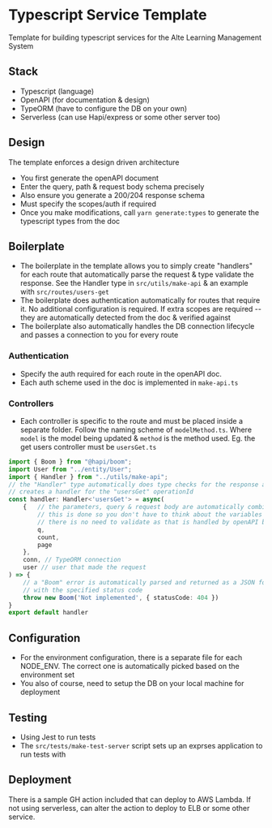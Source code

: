 # Typescript Service Template

Template for building typescript services for the Alte Learning Management System

## Stack
- Typescript (language)
- OpenAPI (for documentation & design)
- TypeORM (have to configure the DB on your own)
- Serverless (can use Hapi/express or some other server too)

## Design

The template enforces a design driven architecture

- You first generate the openAPI document
- Enter the query, path & request body schema precisely
- Also ensure you generate a 200/204 response schema
- Must specify the scopes/auth if required
- Once you make modifications, call `yarn generate:types` to generate the typescript types from the doc

## Boilerplate
- The boilerplate in the template allows you to simply create "handlers" for each route that automatically parse the request & type validate the response. See the Handler type in `src/utils/make-api` & an example with `src/routes/users-get`
- The boilerplate does authentication automatically for routes that require it. No additional configuration is required. If extra scopes are required -- they are automatically detected from the doc & verified against
- The boilerplate also automatically handles the DB connection lifecycle and passes a connection to you for every route

### Authentication
- Specify the auth required for each route in the openAPI doc.
- Each auth scheme used in the doc is implemented in `make-api.ts`

### Controllers
- Each controller is specific to the route and must be placed inside a separate folder. Follow the naming scheme of `modelMethod.ts`. Where `model` is the model being updated & `method` is the method used. Eg. the get users controller must be `usersGet.ts` 

``` ts
import { Boom } from "@hapi/boom";
import User from "../entity/User";
import { Handler } from "../utils/make-api";
// the "Handler" type automatically does type checks for the response as well
// creates a handler for the "usersGet" operationId
const handler: Handler<'usersGet'> = async(
    { 	// the parameters, query & request body are automatically combined into a single object
		// this is done so you don't have to think about the variables
		// there is no need to validate as that is handled by openAPI backend
        q,
        count,
        page
    }, 
	conn, // TypeORM connection
    user // user that made the request
) => {
    // a "Boom" error is automatically parsed and returned as a JSON formatted error response
    // with the specified status code
    throw new Boom('Not implemented', { statusCode: 404 })
}
export default handler
```

## Configuration
- For the environment configuration, there is a separate file for each NODE_ENV. The correct one is automatically picked based on the environment set
- You also of course, need to setup the DB on your local machine for deployment

## Testing
- Using Jest to run tests
- The `src/tests/make-test-server` script sets up an exprses application to run tests with

## Deployment
There is a sample GH action included that can deploy to AWS Lambda. If not using serverless, can alter the action to deploy to ELB or some other service.